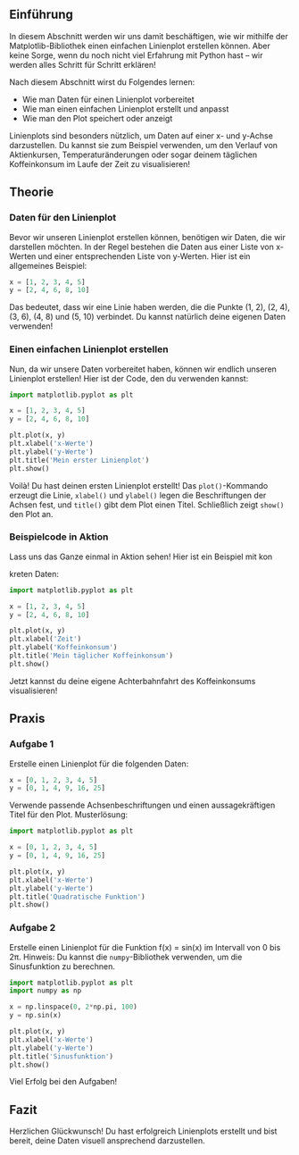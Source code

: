 ## Einführung
In diesem Abschnitt werden wir uns damit beschäftigen, wie wir mithilfe der Matplotlib-Bibliothek einen einfachen Linienplot erstellen können. Aber keine Sorge, wenn du noch nicht viel Erfahrung mit Python hast – wir werden alles Schritt für Schritt erklären!

Nach diesem Abschnitt wirst du Folgendes lernen:
- Wie man Daten für einen Linienplot vorbereitet
- Wie man einen einfachen Linienplot erstellt und anpasst
- Wie man den Plot speichert oder anzeigt

Linienplots sind besonders nützlich, um Daten auf einer x- und y-Achse darzustellen. Du kannst sie zum Beispiel verwenden, um den Verlauf von Aktienkursen, Temperaturänderungen oder sogar deinem täglichen Koffeinkonsum im Laufe der Zeit zu visualisieren!

## Theorie

### Daten für den Linienplot
Bevor wir unseren Linienplot erstellen können, benötigen wir Daten, die wir darstellen möchten. In der Regel bestehen die Daten aus einer Liste von x-Werten und einer entsprechenden Liste von y-Werten. Hier ist ein allgemeines Beispiel:

```python
x = [1, 2, 3, 4, 5]
y = [2, 4, 6, 8, 10]
```

Das bedeutet, dass wir eine Linie haben werden, die die Punkte (1, 2), (2, 4), (3, 6), (4, 8) und (5, 10) verbindet. Du kannst natürlich deine eigenen Daten verwenden!

### Einen einfachen Linienplot erstellen
Nun, da wir unsere Daten vorbereitet haben, können wir endlich unseren Linienplot erstellen! Hier ist der Code, den du verwenden kannst:

```python
import matplotlib.pyplot as plt

x = [1, 2, 3, 4, 5]
y = [2, 4, 6, 8, 10]

plt.plot(x, y)
plt.xlabel('x-Werte')
plt.ylabel('y-Werte')
plt.title('Mein erster Linienplot')
plt.show()
```

Voilà! Du hast deinen ersten Linienplot erstellt! Das `plot()`-Kommando erzeugt die Linie, `xlabel()` und `ylabel()` legen die Beschriftungen der Achsen fest, und `title()` gibt dem Plot einen Titel. Schließlich zeigt `show()` den Plot an.

### Beispielcode in Aktion
Lass uns das Ganze einmal in Aktion sehen! Hier ist ein Beispiel mit kon

kreten Daten:

```python
import matplotlib.pyplot as plt

x = [1, 2, 3, 4, 5]
y = [2, 4, 6, 8, 10]

plt.plot(x, y)
plt.xlabel('Zeit')
plt.ylabel('Koffeinkonsum')
plt.title('Mein täglicher Koffeinkonsum')
plt.show()
```

Jetzt kannst du deine eigene Achterbahnfahrt des Koffeinkonsums visualisieren!

## Praxis

### Aufgabe 1
Erstelle einen Linienplot für die folgenden Daten:

```python
x = [0, 1, 2, 3, 4, 5]
y = [0, 1, 4, 9, 16, 25]
```

Verwende passende Achsenbeschriftungen und einen aussagekräftigen Titel für den Plot.
Musterlösung:

```python
import matplotlib.pyplot as plt

x = [0, 1, 2, 3, 4, 5]
y = [0, 1, 4, 9, 16, 25]

plt.plot(x, y)
plt.xlabel('x-Werte')
plt.ylabel('y-Werte')
plt.title('Quadratische Funktion')
plt.show()
```

### Aufgabe 2
Erstelle einen Linienplot für die Funktion f(x) = sin(x) im Intervall von 0 bis 2π. Hinweis: Du kannst die `numpy`-Bibliothek verwenden, um die Sinusfunktion zu berechnen.

```python
import matplotlib.pyplot as plt
import numpy as np

x = np.linspace(0, 2*np.pi, 100)
y = np.sin(x)

plt.plot(x, y)
plt.xlabel('x-Werte')
plt.ylabel('y-Werte')
plt.title('Sinusfunktion')
plt.show()
```

Viel Erfolg bei den Aufgaben!

## Fazit
Herzlichen Glückwunsch! Du hast erfolgreich Linienplots erstellt und bist bereit, deine Daten visuell ansprechend darzustellen.